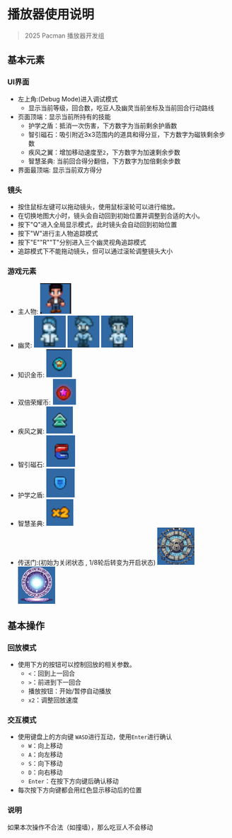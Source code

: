 # 播放器使用说明
> 2025 Pacman 播放器开发组
## 基本元素
### UI界面
- 左上角:(Debug Mode)进入调试模式
    - 显示当前等级，回合数，吃豆人及幽灵当前坐标及当前回合行动路线
- 页面顶端：显示当前所持有的技能
    - 护学之盾：抵消一次伤害，下方数字为当前剩余护盾数
    - 智引磁石：吸引附近3x3范围内的道具和得分豆，下方数字为磁铁剩余步数
    - 疾风之翼：增加移动速度至`2`，下方数字为加速剩余步数
    - 智慧圣典: 当前回合得分翻倍，下方数字为加倍剩余步数
- 界面最顶端: 显示当前双方得分

### 镜头
- 按住鼠标左键可以拖动镜头，使用鼠标滚轮可以进行缩放。
- 在切换地图大小时，镜头会自动回到初始位置并调整到合适的大小。
- 按下"Q"进入全局显示模式，此时镜头会自动回到初始位置
- 按下"W"进行主人物追踪模式
- 按下"E""R""T"分别进入三个幽灵视角追踪模式
- 追踪模式下不能拖动镜头，但可以通过滚轮调整镜头大小
### 游戏元素
- 主人物:
![](./img/main.png)
- 幽灵:
![](./img/ghost1.png)   ![](./img/ghost2.png)   ![](./img/ghost3.png)
- 知识金币:
![](./img/point.png)
- 双倍荣耀币:
![](./img/bonus.png)
- 疾风之翼:
![](./img/acc.png)
- 智引磁石:
![](./img/magnet.png)
- 护学之盾:
![](./img/sh.png)
- 智慧圣典:
![](./img/x2.png)
- 传送门:(初始为关闭状态 , 1/8轮后转变为开启状态)
![](./img/tele_close.png)  ![](./img/tele_open.png)

## 基本操作
### 回放模式
- 使用下方的按钮可以控制回放的相关参数。
    - `<`：回到上一回合
    - `>`：前进到下一回合
    - 播放按钮：开始/暂停自动播放
    - `x2`：调整回放速度
### 交互模式
- 使用键盘上的方向键 `WASD`进行互动，使用`Enter`进行确认
    - `W`：向上移动
    - `A`：向左移动
    - `S`：向下移动
    - `D`：向右移动
    - `Enter`：在按下方向键后确认移动
- 每次按下方向键都会用红色显示移动后的位置
### 说明
如果本次操作不合法（如撞墙），那么吃豆人不会移动